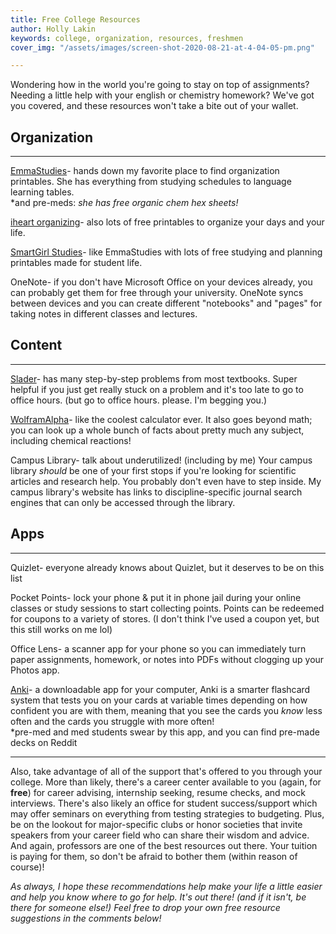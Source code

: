 ```yaml
---
title: Free College Resources
author: Holly Lakin
keywords: college, organization, resources, freshmen
cover_img: "/assets/images/screen-shot-2020-08-21-at-4-04-05-pm.png"

---
```

Wondering how in the world you're going to stay on top of assignments? Needing a little help with your english or chemistry homework? We've got you covered, and these resources won't take a bite out of your wallet.

## Organization

***

[EmmaStudies](https://emmastudies.com/printables "EmmaStudies")- hands down my favorite place to find organization printables. She has everything from studying schedules to language learning tables.  
\*and pre-meds: _she has free organic chem hex sheets!_

[iheart organizing](http://www.iheartorganizing.com/p/free-printables.html "iheart organizing")- also lots of free printables to organize your days and your life.

[SmartGirl Studies](https://www.smartgirlstudy.com/free-downloads "SmartGirl Studies")- like EmmaStudies with lots of free studying and planning printables made for student life.

OneNote- if you don't have Microsoft Office on your devices already, you can probably get them for free through your university. OneNote syncs between devices and you can create different "notebooks" and "pages" for taking notes in different classes and lectures.

## Content

***

[Slader](https://www.slader.com "Slader")- has many step-by-step problems from most textbooks. Super helpful if you just get really stuck on a problem and it's too late to go to office hours. (but go to office hours. please. I'm begging you.)

[WolframAlpha](https://www.wolframalpha.com "WolframAlpha")- like the coolest calculator ever. It also goes beyond math; you can look up a whole bunch of facts about pretty much any subject, including chemical reactions!

Campus Library- talk about underutilized! (including by me) Your campus library _should_ be one of your first stops if you're looking for scientific articles and research help. You probably don't even have to step inside. My campus library's website has links to discipline-specific journal search engines that can only be accessed through the library.

## Apps

***

Quizlet- everyone already knows about Quizlet, but it deserves to be on this list

Pocket Points- lock your phone & put it in phone jail during your online classes or study sessions to start collecting points. Points can be redeemed for coupons to a variety of stores. (I don't think I've used a coupon yet, but this still works on me lol)

Office Lens- a scanner app for your phone so you can immediately turn paper assignments, homework, or notes into PDFs without clogging up your Photos app.

[Anki](https://apps.ankiweb.net "Anki")- a downloadable app for your computer, Anki is a smarter flashcard system that tests you on your cards at variable times depending on how confident you are with them, meaning that you see the cards you _know_ less often and the cards you struggle with more often!  
\*pre-med and med students swear by this app, and you can find pre-made decks on Reddit

***

Also, take advantage of all of the support that's offered to you through your college. More than likely, there's a career center available to you (again, for **free**) for career advising, internship seeking, resume checks, and mock interviews. There's also likely an office for student success/support which may offer seminars on everything from testing strategies to budgeting. Plus, be on the lookout for major-specific clubs or honor societies that invite speakers from your career field who can share their wisdom and advice. And again, professors are one of the best resources out there. Your tuition is paying for them, so don't be afraid to bother them (within reason of course)! 

_As always, I hope these recommendations help make your life a little easier and help you know where to go for help. It's out there! (and if it isn't, be there for someone else!) Feel free to drop your own free resource suggestions in the comments below!_